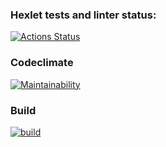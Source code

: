 ### Hexlet tests and linter status:
[![Actions Status](https://github.com/execto/backend-project-lvl2/workflows/hexlet-check/badge.svg)](https://github.com/execto/backend-project-lvl2/actions)

### Codeclimate
[![Maintainability](https://api.codeclimate.com/v1/badges/a0bb369a2f6295695705/maintainability)](https://codeclimate.com/github/execto/backend-project-lvl2/maintainability)

### Build
[![build](https://github.com/execto/backend-project-lvl2/actions/workflows/build.yml/badge.svg)](https://github.com/execto/backend-project-lvl2/actions/workflows/build.yml)
